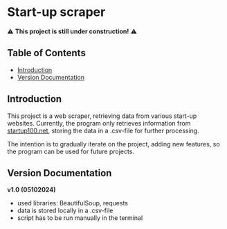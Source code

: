 # Start-up scraper
⚠️ **This project is still under construction!** ⚠️

## Table of Contents
- [Introduction](#introduction)
- [Version Documentation](#version-documentation)

## Introduction
This project is a web scraper, retrieving data from various start-up websites. Currently, the program only retrieves information from [startup100.net](https://startup100.net/), storing the data in a .csv-file for further processing.

The intention is to gradually iterate on the project, adding new features, so the program can be used for future projects.

## Version Documentation
**v1.0 (05102024)**
- used libraries: BeautifulSoup, requests
- data is stored locally in a .csv-file
- script has to be run manually in the terminal